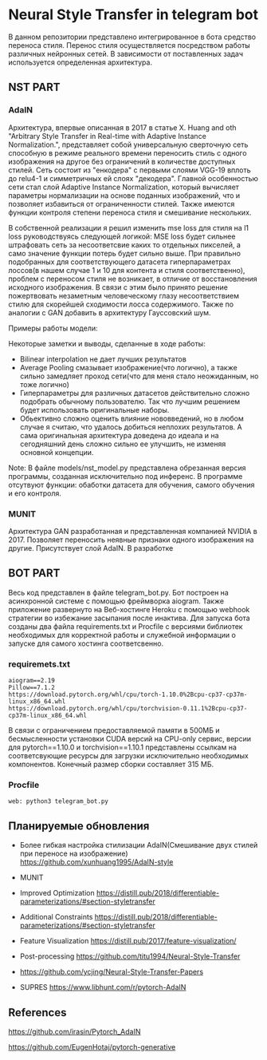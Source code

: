 # Neural Style Transfer in telegram bot

   В данном репозитории представлено интегрированное в бота средство переноса стиля. Перенос стиля осуществляется посредством работы различных нейронных сетей. В зависимости от поставленных задач используется определенная архитектура.

## NST PART 
### AdaIN 

Архитектура, впервые описанная в 2017 в статье X. Huang and oth "Arbitrary Style Transfer in Real-time with Adaptive Instance Normalization.", представляет собой универсальную сверточную сеть способную в режиме реального времени переносить стиль с одного изображения на другое без ограничений в количестве доступных стилей. Сеть состоит из "енкодера" с первыми слоями VGG-19 вплоть до relu4-1 и симметричных ей слоях "декодера". Главной особенностью сети стал слой Adaptive Instance Normalization, который вычисляет параметры нормализации на основе поданных изображений, что и позволяет избавиться от ограниченности стилей. Также имеются функции контроля степени переноса стиля и смешивание нескольких.

В собственной реализации я решил изменить mse loss для стиля на l1 loss руководствуясь следующей логикой: 
    MSE loss будет сильнее штрафовать сеть за несоответсвие каких то отдельных пикселей, а само значение функции потерь будет сильно выше. При правильно подобранных для соответствующего датасета гиперпараметрах лоссов(в нашем случае 1 и 10 для контента и стиля соответственно), проблем c переносом стиля не возникает, в отличие от восстановления исходного изображения. В связи с этим было принято решение пожертвовать незаметным человеческому глазу несоответствием стилю для скорейшей сходимости лосса содержимого.
Также по аналогии с GAN добавить в архитектуру Гауссовский шум.  

Примеры работы модели:


Некоторые заметки и выводы, сделанные в ходе работы:
* Bilinear interpolation не дает лучших результатов 
* Average Pooling смазывает изображение(что логично), а также сильно замедляет проход сети(что для меня стало неожиданным, но тоже логично)
* Гиперпараметры для различных датасетов действительно сложно подобрать обычному пользователю. Так что лучшим решением будет использовать оригинальные наборы.
* Обьективно сложно оценить влияние нововведений, но в любом случае я считаю, что удалось добиться неплохих результатов. А сама оригинальная архитектура доведена до идеала и на сегодняшний день сложно сильно ее улучшить, не изменяя основной концепции.

Note: В файле models/nst_model.py представлена обрезанная версия программы, созданная исключительно под инференс. В программе отсутвуют функции: обаботки датасета для обучения, самого обучения и его контроля. 

### MUNIT
Архитектура GAN разработанная и представленная компанией NVIDIA в 2017. Позволяет переносить неявные признаки одного изображения на другие. Присутствует слой AdaIN. В разработке

## BOT PART

Весь код представлен в файле telegram_bot.py. Бот построен на асинхронной системе с помощью фреймворка aiogram. Также приложение развернуто на Веб-хостинге Heroku с помощью webhook стратегии во избежание засыпания после инактива. Для запуска бота созданы два файла requirements.txt и Procfile с версиями библиотек необходимых для корректной работы и служебной информации о запуске для самого хостинга соответсвенно.

### requiremets.txt
    aiogram==2.19
    Pillow==7.1.2
    https://download.pytorch.org/whl/cpu/torch-1.10.0%2Bcpu-cp37-cp37m-linux_x86_64.whl
    https://download.pytorch.org/whl/cpu/torchvision-0.11.1%2Bcpu-cp37-cp37m-linux_x86_64.whl

В связи с ограничением предоставляемой памяти в 500МБ и бесмысленности установки CUDA версий на CPU-only сервис, версии для pytorch==1.10.0 и torchvision==1.10.1 представлены ссылкам на соответсвующие ресурсы для загрузки исключительно необходимых компонентов. Конечный размер сборки составляет 315 МБ.

### Procfile
    web: python3 telegram_bot.py

## Планируемые обновления 

* Более гибкая настройка стилизации AdaIN(Смешивание двух стилей при переносе на изображение) https://github.com/xunhuang1995/AdaIN-style

* MUNIT

* Improved Optimization https://distill.pub/2018/differentiable-parameterizations/#section-styletransfer

* Additional Constraints https://distill.pub/2018/differentiable-parameterizations/#section-styletransfer

* Feature Visualization https://distill.pub/2017/feature-visualization/

* Post-processing https://github.com/titu1994/Neural-Style-Transfer

* https://github.com/ycjing/Neural-Style-Transfer-Papers

* SUPRES https://www.libhunt.com/r/pytorch-AdaIN

## References

https://github.com/irasin/Pytorch_AdaIN

https://github.com/EugenHotaj/pytorch-generative


